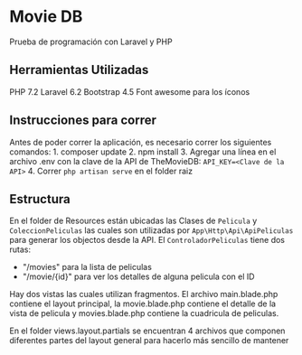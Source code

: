 # Movie DB
Prueba de programación con Laravel y PHP
## Herramientas Utilizadas
PHP 7.2
Laravel 6.2
Bootstrap 4.5
Font awesome para los íconos
## Instrucciones para correr
Antes de poder correr la aplicación, es necesario correr los siguientes comandos:
    1. composer update
    2. npm install
    3. Agregar una línea en el archivo .env con la clave de la API de TheMovieDB:
        ```API_KEY=<Clave de la API>```
    4. Correr ```php artisan serve``` en el folder raiz
## Estructura
En el folder de Resources están ubicadas las Clases de ```Pelicula``` y ```ColeccionPeliculas``` las cuales son utilizadas
por ```App\Http\Api\ApiPeliculas``` para generar los objectos desde la API. El ```ControladorPeliculas``` tiene dos rutas:
* "/movies" para la lista de peliculas
* "/movie/{id}" para ver los detalles de alguna pelicula con el ID

Hay dos vistas las cuales utilizan fragmentos. El archivo main.blade.php contiene el layout principal,
la movie.blade.php contiene el detalle de la vista de pelicula y movies.blade.php contiene la cuadricula de peliculas.

En el folder views.layout.partials se encuentran 4 archivos que componen diferentes partes del layout general para hacerlo más sencillo de mantener


